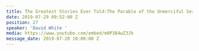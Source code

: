 ```yaml
---
title: The Greatest Stories Ever Told:The Parable of the Unmerciful Servant
date: 2019-07-29 09:52:00 Z
position: 27
speaker: 'David White '
media: https://www.youtube.com/embed/m9P3B4wZ3Jk
message_date: 2019-07-28 10:00:00 Z
---
```


